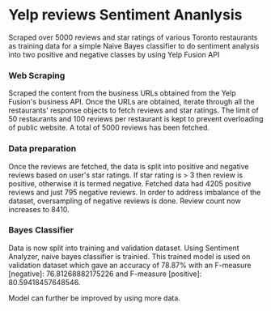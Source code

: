 # Yelp reviews Sentiment Ananlysis
Scraped over 5000 reviews and star ratings of various Toronto restaurants as training data for a simple Naive Bayes classifier to do sentiment analysis into two positive and negative classes by using Yelp Fusion API

### Web Scraping
Scraped the content from the business URLs obtained from the Yelp Fusion's business API. Once the URLs are obtained, iterate through all the restaurants' response objects to fetch reviews and star ratings. The limit of 50 restaurants and 100 reviews per restaurant is kept to prevent overloading of public website. A total of 5000 reviews has been fetched.

### Data preparation
Once the reviews are fetched, the data is split into positive and negative reviews based on user's star ratings. If star rating is > 3 then review is positive, otherwise it is termed negative. Fetched data had 4205 positive reviews and just 795 negative reviews. In order to address imbalance of the dataset, oversampling of negative reviews is done. Review count now increases to 8410.

### Bayes Classifier
Data is now split into training and validation dataset. Using Sentiment Analyzer, naive bayes classifier is trainied. This trained model is used on validation dataset which gave an accuracy of 78.87% with an F-measure [negative]: 76.81268882175226 and F-measure [positive]: 80.59418457648546.

Model can further be improved by using more data.
